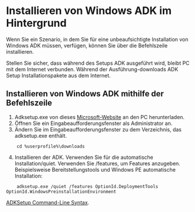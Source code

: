 # <a name="windows-adk-silent-install"></a>Installieren von Windows ADK im Hintergrund

Wenn Sie ein Szenario, in dem Sie für eine unbeaufsichtigte Installation von Windows ADK müssen, verfügen, können Sie über die Befehlszeile installieren.

Stellen Sie sicher, dass während des Setups ADK ausgeführt wird, bleibt PC mit dem Internet verbunden. Während der Ausführung-downloads ADK Setup Installationspakete aus dem Internet. 

## <a name="install-the-windows-adk-by-using-the-command-line"></a>Installieren von Windows ADK mithilfe der Befehlszeile
1. Adksetup.exe von dieses [Microsoft-Website](https://developer.microsoft.com/en-us/windows/hardware/windows-assessment-deployment-kit) an den PC herunterladen.
2. Öffnen Sie ein Eingabeaufforderungsfenster als Administrator an.
3. Ändern Sie im Eingabeaufforderungsfenster zu dem Verzeichnis, das adksetup.exe enthält.

        
```
    cd %userprofile%\downloads
```

4. Installieren der ADK. Verwenden Sie für die automatische Installation/quiet. Verwenden Sie /features, um Features anzugeben. Beispielsweise Bereitstellungstools und Windows PE automatische Installation:


```
    adksetup.exe /quiet /features OptionId.DeploymentTools OptionId.WindowsPreinstallationEnvironment
```

[ADKSetup Command-Line Syntax](https://technet.microsoft.com/en-us/library/dn621910.aspx).